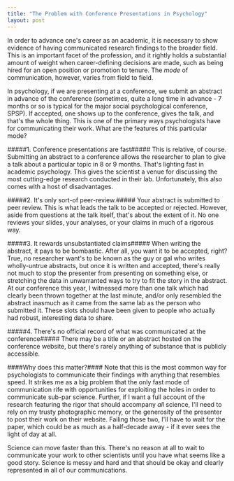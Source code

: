 ```yaml
---
title: "The Problem with Conference Presentations in Psychology"
layout: post
---
```


In order to advance one's career as an academic, it is necessary to show evidence of having communicated research findings to the broader field.  This is an important facet of the profession, and it rightly holds a substantial amount of weight when career-defining decisions are made, such as being hired for an open position or promotion to tenure.  The *mode* of communication, however, varies from field to field.

In psychology, if we are presenting at a conference, we submit an abstract in advance of the conference (sometimes, quite a long time in advance - 7 months or so is typical for the major social psychological conference, SPSP).  If accepted, one shows up to the conference, gives the talk, and that's the whole thing.  This is one of the primary ways psychologists have for communicating their work.  What are the features of this particular mode?

#####1.  Conference presentations are fast#####
This is relative, of course.  Submitting an abstract to a conference allows the researcher to plan to give a talk about a particular topic in 8 or 9 months.  That's lighting fast in academic psychology.  This gives the scientist a venue for discussing the most cutting-edge research conducted in their lab.  Unfortunately, this also comes with a host of disadvantages.

#####2.  It's only sort-of peer-review.#####
Your abstract is submitted to peer review.  This is what leads the talk to be accepted or rejected.  However, aside from questions at the talk itself, that's about the extent of it.  No one reviews your slides, your analyses, or your claims in much of a rigorous way.

#####3.  It rewards unsubstantiated claims#####
When writing the abstract, it pays to be bombastic.  After all, you want it to be accepted, right?  True, no researcher want's to be known as the guy or gal who writes wholly-untrue abstracts, but once it is written and accepted, there's really not much to stop the presenter from presenting on something else, or stretching the data in unwarranted ways to try to fit the story in the abstract.  At our conference this year, I witnessed more than one talk which had clearly been thrown together at the last minute, and/or only resembled the abstract inasmuch as it came from the same lab as the person who submitted it.  These slots should have been given to people who actually had robust, interesting data to share.

#####4.  There's no official record of what was communicated at the conference##### 
There may be a title or an abstract hosted on the conference website, but there's rarely anything of substance that is publicly accessible.

####Why does this matter?####
Note that this is the most common way for psychologists to communicate their findings with anything that resembles speed.  It strikes me as a big problem that the only fast mode of communication rife with opportunities for exploiting the holes in order to communicate sub-par science.  Further, if I want a full account of the research featuring the rigor that should accompany *all* science, I'll need to rely on my trusty photographic memory, or the generosity of the presenter to post their work on their website.  Failing those two, I'll have to wait for the paper, which could be as much as a half-decade away - if it ever sees the light of day at all.

Science can move faster than this.  There's no reason at all to wait to communicate your work to other scientists until you have what seems like a good story.  Science is messy and hard and that should be okay and clearly represented in all of our communications.